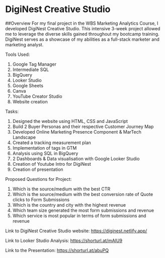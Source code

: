 # DigiNest Creative Studio

##Overview
For my final project in the WBS Marketing Analytics Course, I developed DigiNest Creative Studio.  This intensive 3-week project allowed me to leverage the diverse skills gained throughout my bootcamp training.  DigiNest serves as a showcase of my abilities as a full-stack marketer and marketing analyst.

Tools Used:
1. Google Tag Manager
2. Intermediate SQL 
3. BigQuery
4. Looker Studio
5. Google Sheets
6. Canva
7. YouTube Creator Studio
8. Website creation

Tasks:
1. Designed the website using HTML, CSS and JavaScript
2. Build 2 Buyer Personas and their respective Customer Journey Map
3. Developed Online Marketing Presence Component & MarTech Landscape
4. Created a tracking measurement plan 
5. Implementation of tags in GTM
6. Analysis using SQL in BigQuery
7. 2 Dashboards & Data visualisation with Google Looker Studio
8. Creation of Youtube Intro for DigiNest
9. Creation of presentation 

Proposed Questions for Project:
1.	Which is the source/medium with the best CTR
2.	Which is the source/medium with the best conversion rate of Quote clicks to Form Submissions
3.	Which is the country and city with the highest revenue
4.	Which team size generated the most form submissions and revenue
5.	Which service is most popular in terms of form submissions and revenue


Link to DigiNest Creative Studio website: https://diginest.netlify.app/

Link to Looker Studio Analysis: https://shorturl.at/mAIU9

Link to the Presentation: https://shorturl.at/abuPQ
